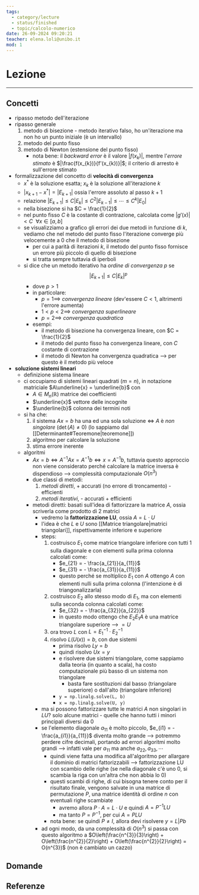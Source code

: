 ```yaml
---
tags:
  - category/lecture
  - status/finished
  - topic/calcolo-numerico
date: 26-09-2024 09:20:21
teacher: elena.loli@unibo.it
mod: 1
---
```

# Lezione
---
## Concetti
- ripasso metodo dell'iterazione
- ripasso generale
	1. metodo di bisezione - metodo iterativo falso, ho un'iterazione ma non ho un punto iniziale (è un intervallo)
	2. metodo del punto fisso
	3. metodo di Newton (estensione del punto fisso)
		- nota bene: il _backward error_ è il valore $|f(x_{k})|$, mentre l'_errore stimato_ è $|\frac{f(x_{k})}{f'(x_{k})}|$; il criterio di arresto è sull'errore stimato
- formalizzazione del concetto di **velocità di convergenza**
	- $x^{*}$ è la soluzione esatta; $x_{k}$ è la soluzione all'iterazione $k$
	- $|x_{k+1} - x^{*}| = |E_{k+1}|$ ossia l'errore assoluto al passo $k+1$
	- relazione $|E_{k+1}| \leq C |E_{k}| \leq C^{2}|E_{k-1}| \leq \cdots \leq C^{k}|E_{0}|$
	- nella bisezione si ha $C = \frac{1}{2}$
	- nel punto fisso $C$ è la costante di contrazione, calcolata come $|g'(x)| < C \ \ \forall x \in [a, b]$
	- se visualizziamo a grafico gli errori dei due metodi in funzione di $k$, vediamo che nel metodo del punto fisso l'iterazione converge più velocemente a 0 che il metodo di bisezione
		- per cui a parità di iterazioni $k$, il metodo del punto fisso fornisce un errore più piccolo di quello di bisezione
		- si tratta sempre tuttavia di iperboli
	- si dice che un metodo iterativo ha _ordine di convergenza $p$_ se $$|E_{k+1}| \leq C | E_{k}|^{p}$$
		- dove $p > 1$
		- in particolare:
			- $p = 1 \implies$ _convergenza lineare_ (dev'essere $C < 1$, altrimenti l'errore aumenta)
			- $1 < p < 2 \implies$ _convergenza superlineare_
			- $p = 2 \implies$ _convergenza quadratica_
		- esempi:
			- il metodo di bisezione ha convergenza lineare, con $C = \frac{1}{2}$
			- il metodo del punto fisso ha convergenza lineare, con $C$ costante di contrazione
			- il metodo di Newton ha convergenza quadratica --> per questo è il metodo più veloce
- **soluzione sistemi lineari**
	- definizione sistema lineare
	- ci occupiamo di sistemi lineari quadrati ($m = n$), in notazione matriciale $A\underline{x} = \underline{b}$ con
		- $A \in M_{n}(\mathbb{R})$ matrice dei coefficienti
		- $\underline{x}$ vettore delle incognite
		- $\underline{b}$ colonna dei termini noti
	- si ha che:
		1. il sistema $Ax = b$ ha una ed una sola soluzione $\iff$ $A$ è _non singolare_ ($\det(A) \neq 0$) (lo sappiamo dal [[Determinante#Teoremone|teoremone]])
		2. algoritmo per calcolare la soluzione
		3. stima errore inerente
	- algoritmi
		- $Ax = b \iff A^{-1}Ax = A^{-1}b \iff x = A^{-1}b$, tuttavia questo approccio non viene considerato perché calcolare la matrice inversa è dispendioso --> complessità computazionale $O(n^{3})$
		- due classi di metodi:
			1. _metodi diretti_, + accurati (no errore di troncamento) - efficienti
			2. _metodi iterativi_, - accurati + efficienti
		- metodi diretti: basati sull'idea di fattorizzare la matrice $A$, ossia scriverla come prodotto di 2 matrici
			- vedremo la **fattorizzazione LU**, ossia $A = L \cdot U$
			- l'idea è che $L$ e $U$ sono [[Matrice triangolare|matrici triangolari]], rispettivamente inferiore e superiore
			- steps:
				1. costruisco $E_{1}$ come matrice triangolare inferiore con tutti 1 sulla diagonale e con elementi sulla prima colonna calcolati come:
					- $e_{21} = - \frac{a_{21}}{a_{11}}$
					- $e_{31} = - \frac{a_{31}}{a_{11}}$
					- questo perché se moltiplico $E_{1}$ con $A$ ottengo $A$ con elementi nulli sulla prima colonna (l'intenzione è di triangonalizzarla)
				2. costruisco $E_{2}$ allo stesso modo di $E_{1}$, ma con elementi sulla seconda colonna calcolati come:
					- $e_{32} = - \frac{a_{32}}{a_{22}}$
					- in questo modo ottengo che $E_{2}E_{1}A$ è una matrice triangolare superiore --> $= U$
				3. ora trovo $L$ con $L = E_{1}^{-1} \cdot E_{2}^{-1}$
				4. risolvo $L(U(x)) = b$, con due sistemi
					- prima risolvo $Ly = b$
					- quindi risolvo $Ux = y$
					- e risolvere due sistemi triangolare, come sappiamo dalla teoria (in quanto a scala), ha costo computazionale più basso di un sistema non triangolare
						- basta fare sostituzioni dal basso (triangolare superiore) o dall'alto (triangolare inferiore)
					- `y = np.linalg.solve(L, b)`
					- `x = np.linalg.solve(U, y)`
			- ma si possono fattorizzare tutte le matrici $A$ non singolari in $LU$? solo alcune matrici - quelle che hanno tutti i minori principali diversi da 0
			- se l'elemento diagonale $a_{11}$ è molto piccolo, $e_{i1} = - \frac{a_{i1}}{a_{11}}$ diventa molto grande --> potremmo perdere cifre decimali, portando ad errori algoritmi molto grandi --> infatti vale per $a_{11}$ ma anche $a_{22}, a_{33}, \cdots$
				- quindi viene fatta una modifica all'algoritmo per allargare il dominio di matrici fattorizzabili --> fattorizzazione LU con scambio delle righe (se nella diagonale c'è uno 0, si scambia la riga con un'altra che non abbia lo 0)
				- questi scambi di righe, di cui bisogna tenere conto per il risultato finale, vengono salvate in una matrice di permutazione $P$, una matrice identità di ordine $n$ con eventuali righe scambiate
					- avremo allora $P \cdot A = L \cdot U$ e quindi $A = P^{-1}LU$
					- ma tanto $P = P^{-1}$, per cui $A = PLU$
				- nota bene: se quindi $P \neq I$, allora devi risolvere $y = L|Pb$
			- ad ogni modo, da una complessità di $O(n^{3})$ si passa con questo algoritmo a $O\left(\frac{n^{3}}{3}\right) + O\left(\frac{n^{2}}{2}\right) + O\left(\frac{n^{2}}{2}\right) = O(n^{3})$ (non è cambiato un cazzo)

## Domande

## Referenze
